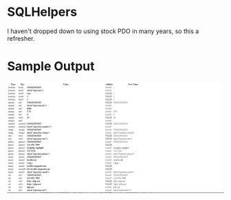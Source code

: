 # SQLHelpers

I haven't dropped down to using stock PDO in many years, so this a refresher.

# Sample Output

![SQLHelpers](https://github.com/lasellers/SQLHelpers/blob/master/screenshot.png)
